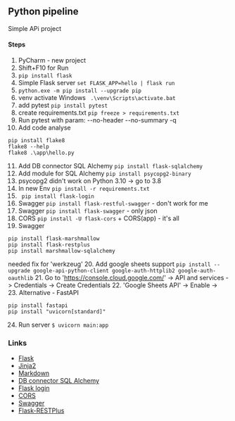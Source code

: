## Python pipeline

Simple APi project

#### Steps
1. PyCharm - new project
2. Shift+F10 for Run
3. ```pip install flask```
4. Simple Flask server
``` set FLASK_APP=hello | flask run ```
5. ```python.exe -m pip install --upgrade pip```
6. venv activate Windows
``` .\venv\Scripts\activate.bat```
7. add pytest
```pip install pytest```
8. create requirements.txt
```pip freeze > requirements.txt```
9. Run pytest with param: --no-header --no-summary -q
10. Add code analyse 
```
pip install flake8
flake8 --help
flake8 .\app\hello.py
```
11. Add DB connector SQL Alchemy ``` pip install flask-sqlalchemy ```
12. Add module for SQL Alchemy ``` pip install psycopg2-binary ```
13. psycopg2 didn't work on Python 3.10 -> go to 3.8
14. In new Env ``` pip install -r requirements.txt ```
15. ``` pip install flask-login```
16. Swagger ``` pip install flask-restful-swagger ``` - don't work for me
17. Swagger ```pip install flask-swagger``` - only json
18. CORS ``` pip install -U flask-cors ``` + CORS(app) - it's all
19. Swagger 
``` 
pip install flask-marshmallow 
pip install flask-restplus
pip install marshmallow-sqlalchemy
```
needed fix for 'werkzeug' 
20. Add google sheets support 
```pip install --upgrade google-api-python-client google-auth-httplib2 google-auth-oauthlib```
21. Go to 'https://console.cloud.google.com/' -> API and services -> Credentials -> Create Credentials 
22. 'Google Sheets API' -> Enable ->  
23. Alternative - FastAPI 
```
pip install fastapi
pip install "uvicorn[standard]"
```
24. Run server ```$ uvicorn main:app```


### Links
- [Flask](https://flask.palletsprojects.com/en/2.0.x/quickstart/)
- [Jinja2](https://jinja.palletsprojects.com/en/2.10.x/templates/|Jinja2)
- [Markdown](https://github.com/adam-p/markdown-here/wiki/Markdown-Cheatsheet#links)
- [DB connector SQL Alchemy](https://flask-sqlalchemy.palletsprojects.com/en/2.x/quickstart/)
- [Flask login](https://flask-login.readthedocs.io/en/latest/)
- [CORS](https://flask-cors.readthedocs.io/en/latest/)
- [Swagger]() 
- [Flask-RESTPlus](https://flask-restplus.readthedocs.io/en/stable/)